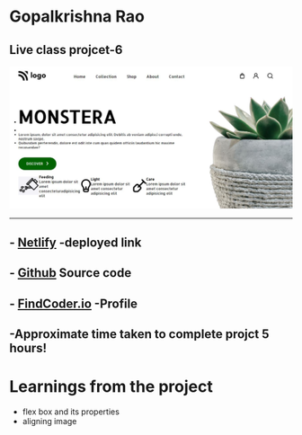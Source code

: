 
# **Gopalkrishna Rao**


## Live class projcet-6
![preview](./Screenshot/Capture.JPG)
***

## - [Netlify](https://lcproject6monstera.netlify.app/) -deployed link


## -  [Github](https://github.com/GopalkrishaRao/WebDev/tree/main/LC%20Project%206) Source code

## -  [FindCoder.io](https://www.findcoder.io/u/hrgkrao) -Profile 

## -Approximate time taken to complete projct **5 hours!**

# __Learnings from the project__

- flex box and its properties
- aligning image 










